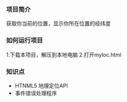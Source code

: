 ### 项目简介
获取你当前的位置，显示你所在位置的经纬度

### 如何运行项目
1.下载本项目，解压到本地电脑
2.打开myloc.html

### 知识点
- HTNML5 地理定位API
- 事件错误处理程序